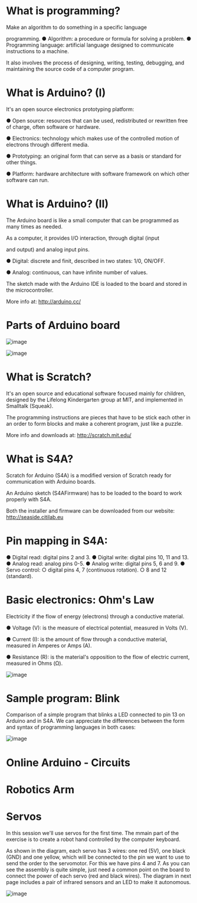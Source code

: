 # What is programming?

Make an algorithm to do something in a specific language

programming.
● Algorithm: a procedure or formula for solving a problem.
● Programming language: artificial language designed to communicate instructions to a machine.

It also involves the process of designing, writing, testing, debugging, and maintaining the source code of a computer
program.

# What is Arduino? (I)

It's an open source electronics prototyping platform:

● Open source: resources that can be used, redistributed or
rewritten free of charge, often software or hardware.

● Electronics: technology which makes use of the controlled motion
of electrons through different media.

● Prototyping: an original form that can serve as a basis or
standard for other things.

● Platform: hardware architecture with software framework on which
other software can run.

# What is Arduino? (II)
The Arduino board is like a small computer that can be
programmed as many times as needed.

As a computer, it provides I/O interaction, through digital (input

and output) and analog input pins.

● Digital: discrete and finit, described in two states: 1/0, ON/OFF.

● Analog: continuous, can have infinite number of values.

The sketch made with the Arduino IDE is loaded to the board
and stored in the microcontroller.

More info at: http://arduino.cc/

# Parts of Arduino board

![image](https://github.com/user-attachments/assets/aaf650f8-6704-4389-a5ac-bf8135da3d2a)

![image](https://github.com/user-attachments/assets/50ac3996-03d0-4560-9356-a3d657b3ddf1)

# What is Scratch?

It's an open source and educational software focused mainly for
children, designed by the Lifelong Kindergarten group at MIT,
and implemented in Smalltalk (Squeak).

The programming instructions are pieces that have to be stick
each other in an order to form blocks and make a coherent
program, just like a puzzle.

More info and downloads at: http://scratch.mit.edu/

# What is S4A?

Scratch for Arduino (S4A) is a modified version of Scratch
ready for communication with Arduino boards.

An Arduino sketch (S4AFirmware) has to be loaded to the
board to work properly with S4A.

Both the installer and firmware can be downloaded from our
website: http://seaside.citilab.eu

# Pin mapping in S4A:

● Digital read: digital pins 2 and 3.
● Digital write: digital pins 10, 11 and 13.
● Analog read: analog pins 0-5.
● Analog write: digital pins 5, 6 and 9.
● Servo control:
  ○ digital pins 4, 7 (continuous rotation).
  ○ 8 and 12 (standard).

# Basic electronics: Ohm's Law

Electricity if the flow of energy (electrons) through a conductive
material.

● Voltage (V): is the measure of electrical potential, measured in
Volts (V).

● Current (I): is the amount of flow through a conductive material,
measured in Amperes or Amps (A).

● Resistance (R): is the material's opposition to the flow of electric
current, measured in Ohms (Ω).

![image](https://github.com/user-attachments/assets/5d8b564d-dc71-44e2-9536-23c6a9e6f01c)

# Sample program: Blink

Comparison of a simple program that blinks a LED connected
to pin 13 on Arduino and in S4A. We can appreciate the
differences between the form and syntax of programming
languages ​​in both cases:

![image](https://github.com/user-attachments/assets/c3bb49c0-0c10-4a61-b474-e741d388b7e3)

# Online Arduino - Circuits

# Robotics Arm

# Servos

In this session we'll use servos for the first time. The mmain part of
the exercise is to create a robot hand controlled by the computer
keyboard. 

As shown in the diagram, each servo
has 3 wires: one red (5V), one black
(GND) and one yellow, which will be
connected to the pin we want to use
to send the order to the servomotor.
For this we have pins 4 and 7. As
you can see the assembly is quite
simple, just need a common point on
the board to connect the power of
each servo (red and black wires).
The diagram in next page includes a
pair of infrared sensors and an LED
to make it autonomous.

![image](https://github.com/user-attachments/assets/bbd78c55-f258-450a-96d7-4010cfaa1582)




